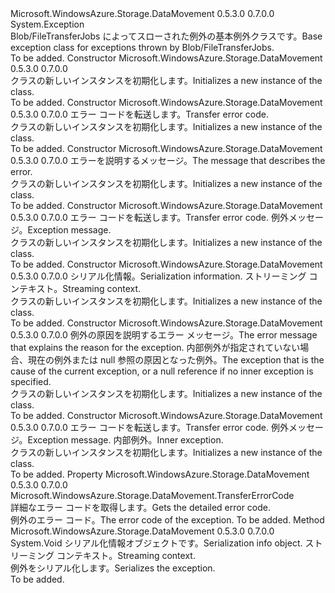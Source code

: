 <Type Name="TransferException" FullName="Microsoft.WindowsAzure.Storage.DataMovement.TransferException">
  <TypeSignature Language="C#" Value="public class TransferException : Exception" />
  <TypeSignature Language="ILAsm" Value=".class public auto ansi serializable beforefieldinit TransferException extends System.Exception" />
  <TypeSignature Language="DocId" Value="T:Microsoft.WindowsAzure.Storage.DataMovement.TransferException" />
  <TypeSignature Language="VB.NET" Value="Public Class TransferException&#xA;Inherits Exception" />
  <TypeSignature Language="F#" Value="type TransferException = class&#xA;    inherit Exception" />
  <AssemblyInfo>
    <AssemblyName>Microsoft.WindowsAzure.Storage.DataMovement</AssemblyName>
    <AssemblyVersion>0.5.3.0</AssemblyVersion>
    <AssemblyVersion>0.7.0.0</AssemblyVersion>
  </AssemblyInfo>
  <Base>
    <BaseTypeName>System.Exception</BaseTypeName>
  </Base>
  <Interfaces />
  <Docs>
    <summary>
            <span data-ttu-id="483a5-101">Blob/FileTransferJobs によってスローされた例外の基本例外クラスです。</span><span class="sxs-lookup"><span data-stu-id="483a5-101">Base exception class for exceptions thrown by Blob/FileTransferJobs.</span></span>
            </summary>
    <remarks>To be added.</remarks>
  </Docs>
  <Members>
    <Member MemberName=".ctor">
      <MemberSignature Language="C#" Value="public TransferException ();" />
      <MemberSignature Language="ILAsm" Value=".method public hidebysig specialname rtspecialname instance void .ctor() cil managed" />
      <MemberSignature Language="DocId" Value="M:Microsoft.WindowsAzure.Storage.DataMovement.TransferException.#ctor" />
      <MemberSignature Language="VB.NET" Value="Public Sub New ()" />
      <MemberType>Constructor</MemberType>
      <AssemblyInfo>
        <AssemblyName>Microsoft.WindowsAzure.Storage.DataMovement</AssemblyName>
        <AssemblyVersion>0.5.3.0</AssemblyVersion>
        <AssemblyVersion>0.7.0.0</AssemblyVersion>
      </AssemblyInfo>
      <Parameters />
      <Docs>
        <summary>
            <span data-ttu-id="483a5-102"><see cref="T:Microsoft.WindowsAzure.Storage.DataMovement.TransferException" /> クラスの新しいインスタンスを初期化します。</span><span class="sxs-lookup"><span data-stu-id="483a5-102">Initializes a new instance of the <see cref="T:Microsoft.WindowsAzure.Storage.DataMovement.TransferException" /> class.</span></span>
            </summary>
        <remarks>To be added.</remarks>
      </Docs>
    </Member>
    <Member MemberName=".ctor">
      <MemberSignature Language="C#" Value="public TransferException (Microsoft.WindowsAzure.Storage.DataMovement.TransferErrorCode errorCode);" />
      <MemberSignature Language="ILAsm" Value=".method public hidebysig specialname rtspecialname instance void .ctor(valuetype Microsoft.WindowsAzure.Storage.DataMovement.TransferErrorCode errorCode) cil managed" />
      <MemberSignature Language="DocId" Value="M:Microsoft.WindowsAzure.Storage.DataMovement.TransferException.#ctor(Microsoft.WindowsAzure.Storage.DataMovement.TransferErrorCode)" />
      <MemberSignature Language="VB.NET" Value="Public Sub New (errorCode As TransferErrorCode)" />
      <MemberSignature Language="F#" Value="new Microsoft.WindowsAzure.Storage.DataMovement.TransferException : Microsoft.WindowsAzure.Storage.DataMovement.TransferErrorCode -&gt; Microsoft.WindowsAzure.Storage.DataMovement.TransferException" Usage="new Microsoft.WindowsAzure.Storage.DataMovement.TransferException errorCode" />
      <MemberType>Constructor</MemberType>
      <AssemblyInfo>
        <AssemblyName>Microsoft.WindowsAzure.Storage.DataMovement</AssemblyName>
        <AssemblyVersion>0.5.3.0</AssemblyVersion>
        <AssemblyVersion>0.7.0.0</AssemblyVersion>
      </AssemblyInfo>
      <Parameters>
        <Parameter Name="errorCode" Type="Microsoft.WindowsAzure.Storage.DataMovement.TransferErrorCode" />
      </Parameters>
      <Docs>
        <param name="errorCode"><span data-ttu-id="483a5-103">エラー コードを転送します。</span><span class="sxs-lookup"><span data-stu-id="483a5-103">Transfer error code.</span></span></param>
        <summary>
            <span data-ttu-id="483a5-104"><see cref="T:Microsoft.WindowsAzure.Storage.DataMovement.TransferException" /> クラスの新しいインスタンスを初期化します。</span><span class="sxs-lookup"><span data-stu-id="483a5-104">Initializes a new instance of the <see cref="T:Microsoft.WindowsAzure.Storage.DataMovement.TransferException" /> class.</span></span>
            </summary>
        <remarks>To be added.</remarks>
      </Docs>
    </Member>
    <Member MemberName=".ctor">
      <MemberSignature Language="C#" Value="public TransferException (string message);" />
      <MemberSignature Language="ILAsm" Value=".method public hidebysig specialname rtspecialname instance void .ctor(string message) cil managed" />
      <MemberSignature Language="DocId" Value="M:Microsoft.WindowsAzure.Storage.DataMovement.TransferException.#ctor(System.String)" />
      <MemberSignature Language="VB.NET" Value="Public Sub New (message As String)" />
      <MemberSignature Language="F#" Value="new Microsoft.WindowsAzure.Storage.DataMovement.TransferException : string -&gt; Microsoft.WindowsAzure.Storage.DataMovement.TransferException" Usage="new Microsoft.WindowsAzure.Storage.DataMovement.TransferException message" />
      <MemberType>Constructor</MemberType>
      <AssemblyInfo>
        <AssemblyName>Microsoft.WindowsAzure.Storage.DataMovement</AssemblyName>
        <AssemblyVersion>0.5.3.0</AssemblyVersion>
        <AssemblyVersion>0.7.0.0</AssemblyVersion>
      </AssemblyInfo>
      <Parameters>
        <Parameter Name="message" Type="System.String" />
      </Parameters>
      <Docs>
        <param name="message"><span data-ttu-id="483a5-105">エラーを説明するメッセージ。</span><span class="sxs-lookup"><span data-stu-id="483a5-105">The message that describes the error.</span></span></param>
        <summary>
            <span data-ttu-id="483a5-106"><see cref="T:Microsoft.WindowsAzure.Storage.DataMovement.TransferException" /> クラスの新しいインスタンスを初期化します。</span><span class="sxs-lookup"><span data-stu-id="483a5-106">Initializes a new instance of the <see cref="T:Microsoft.WindowsAzure.Storage.DataMovement.TransferException" /> class.</span></span>
            </summary>
        <remarks>To be added.</remarks>
      </Docs>
    </Member>
    <Member MemberName=".ctor">
      <MemberSignature Language="C#" Value="public TransferException (Microsoft.WindowsAzure.Storage.DataMovement.TransferErrorCode errorCode, string message);" />
      <MemberSignature Language="ILAsm" Value=".method public hidebysig specialname rtspecialname instance void .ctor(valuetype Microsoft.WindowsAzure.Storage.DataMovement.TransferErrorCode errorCode, string message) cil managed" />
      <MemberSignature Language="DocId" Value="M:Microsoft.WindowsAzure.Storage.DataMovement.TransferException.#ctor(Microsoft.WindowsAzure.Storage.DataMovement.TransferErrorCode,System.String)" />
      <MemberSignature Language="VB.NET" Value="Public Sub New (errorCode As TransferErrorCode, message As String)" />
      <MemberSignature Language="F#" Value="new Microsoft.WindowsAzure.Storage.DataMovement.TransferException : Microsoft.WindowsAzure.Storage.DataMovement.TransferErrorCode * string -&gt; Microsoft.WindowsAzure.Storage.DataMovement.TransferException" Usage="new Microsoft.WindowsAzure.Storage.DataMovement.TransferException (errorCode, message)" />
      <MemberType>Constructor</MemberType>
      <AssemblyInfo>
        <AssemblyName>Microsoft.WindowsAzure.Storage.DataMovement</AssemblyName>
        <AssemblyVersion>0.5.3.0</AssemblyVersion>
        <AssemblyVersion>0.7.0.0</AssemblyVersion>
      </AssemblyInfo>
      <Parameters>
        <Parameter Name="errorCode" Type="Microsoft.WindowsAzure.Storage.DataMovement.TransferErrorCode" />
        <Parameter Name="message" Type="System.String" />
      </Parameters>
      <Docs>
        <param name="errorCode"><span data-ttu-id="483a5-107">エラー コードを転送します。</span><span class="sxs-lookup"><span data-stu-id="483a5-107">Transfer error code.</span></span></param>
        <param name="message"><span data-ttu-id="483a5-108">例外メッセージ。</span><span class="sxs-lookup"><span data-stu-id="483a5-108">Exception message.</span></span></param>
        <summary>
            <span data-ttu-id="483a5-109"><see cref="T:Microsoft.WindowsAzure.Storage.DataMovement.TransferException" /> クラスの新しいインスタンスを初期化します。</span><span class="sxs-lookup"><span data-stu-id="483a5-109">Initializes a new instance of the <see cref="T:Microsoft.WindowsAzure.Storage.DataMovement.TransferException" /> class.</span></span>
            </summary>
        <remarks>To be added.</remarks>
      </Docs>
    </Member>
    <Member MemberName=".ctor">
      <MemberSignature Language="C#" Value="protected TransferException (System.Runtime.Serialization.SerializationInfo info, System.Runtime.Serialization.StreamingContext context);" />
      <MemberSignature Language="ILAsm" Value=".method familyhidebysig specialname rtspecialname instance void .ctor(class System.Runtime.Serialization.SerializationInfo info, valuetype System.Runtime.Serialization.StreamingContext context) cil managed" />
      <MemberSignature Language="DocId" Value="M:Microsoft.WindowsAzure.Storage.DataMovement.TransferException.#ctor(System.Runtime.Serialization.SerializationInfo,System.Runtime.Serialization.StreamingContext)" />
      <MemberSignature Language="VB.NET" Value="Protected Sub New (info As SerializationInfo, context As StreamingContext)" />
      <MemberSignature Language="F#" Value="new Microsoft.WindowsAzure.Storage.DataMovement.TransferException : System.Runtime.Serialization.SerializationInfo * System.Runtime.Serialization.StreamingContext -&gt; Microsoft.WindowsAzure.Storage.DataMovement.TransferException" Usage="new Microsoft.WindowsAzure.Storage.DataMovement.TransferException (info, context)" />
      <MemberType>Constructor</MemberType>
      <AssemblyInfo>
        <AssemblyName>Microsoft.WindowsAzure.Storage.DataMovement</AssemblyName>
        <AssemblyVersion>0.5.3.0</AssemblyVersion>
        <AssemblyVersion>0.7.0.0</AssemblyVersion>
      </AssemblyInfo>
      <Parameters>
        <Parameter Name="info" Type="System.Runtime.Serialization.SerializationInfo" />
        <Parameter Name="context" Type="System.Runtime.Serialization.StreamingContext" />
      </Parameters>
      <Docs>
        <param name="info"><span data-ttu-id="483a5-110">シリアル化情報。</span><span class="sxs-lookup"><span data-stu-id="483a5-110">Serialization information.</span></span></param>
        <param name="context"><span data-ttu-id="483a5-111">ストリーミング コンテキスト。</span><span class="sxs-lookup"><span data-stu-id="483a5-111">Streaming context.</span></span></param>
        <summary>
            <span data-ttu-id="483a5-112"><see cref="T:Microsoft.WindowsAzure.Storage.DataMovement.TransferException" /> クラスの新しいインスタンスを初期化します。</span><span class="sxs-lookup"><span data-stu-id="483a5-112">Initializes a new instance of the <see cref="T:Microsoft.WindowsAzure.Storage.DataMovement.TransferException" /> class.</span></span>
            </summary>
        <remarks>To be added.</remarks>
      </Docs>
    </Member>
    <Member MemberName=".ctor">
      <MemberSignature Language="C#" Value="public TransferException (string message, Exception ex);" />
      <MemberSignature Language="ILAsm" Value=".method public hidebysig specialname rtspecialname instance void .ctor(string message, class System.Exception ex) cil managed" />
      <MemberSignature Language="DocId" Value="M:Microsoft.WindowsAzure.Storage.DataMovement.TransferException.#ctor(System.String,System.Exception)" />
      <MemberSignature Language="VB.NET" Value="Public Sub New (message As String, ex As Exception)" />
      <MemberSignature Language="F#" Value="new Microsoft.WindowsAzure.Storage.DataMovement.TransferException : string * Exception -&gt; Microsoft.WindowsAzure.Storage.DataMovement.TransferException" Usage="new Microsoft.WindowsAzure.Storage.DataMovement.TransferException (message, ex)" />
      <MemberType>Constructor</MemberType>
      <AssemblyInfo>
        <AssemblyName>Microsoft.WindowsAzure.Storage.DataMovement</AssemblyName>
        <AssemblyVersion>0.5.3.0</AssemblyVersion>
        <AssemblyVersion>0.7.0.0</AssemblyVersion>
      </AssemblyInfo>
      <Parameters>
        <Parameter Name="message" Type="System.String" />
        <Parameter Name="ex" Type="System.Exception" />
      </Parameters>
      <Docs>
        <param name="message"><span data-ttu-id="483a5-113">例外の原因を説明するエラー メッセージ。</span><span class="sxs-lookup"><span data-stu-id="483a5-113">The error message that explains the reason for the exception.</span></span></param>
        <param name="ex"><span data-ttu-id="483a5-114">内部例外が指定されていない場合、現在の例外または null 参照の原因となった例外。</span><span class="sxs-lookup"><span data-stu-id="483a5-114">The exception that is the cause of the current exception, or a null reference if no inner exception is specified.</span></span></param>
        <summary>
            <span data-ttu-id="483a5-115"><see cref="T:Microsoft.WindowsAzure.Storage.DataMovement.TransferException" /> クラスの新しいインスタンスを初期化します。</span><span class="sxs-lookup"><span data-stu-id="483a5-115">Initializes a new instance of the <see cref="T:Microsoft.WindowsAzure.Storage.DataMovement.TransferException" /> class.</span></span>
            </summary>
        <remarks>To be added.</remarks>
      </Docs>
    </Member>
    <Member MemberName=".ctor">
      <MemberSignature Language="C#" Value="public TransferException (Microsoft.WindowsAzure.Storage.DataMovement.TransferErrorCode errorCode, string message, Exception innerException);" />
      <MemberSignature Language="ILAsm" Value=".method public hidebysig specialname rtspecialname instance void .ctor(valuetype Microsoft.WindowsAzure.Storage.DataMovement.TransferErrorCode errorCode, string message, class System.Exception innerException) cil managed" />
      <MemberSignature Language="DocId" Value="M:Microsoft.WindowsAzure.Storage.DataMovement.TransferException.#ctor(Microsoft.WindowsAzure.Storage.DataMovement.TransferErrorCode,System.String,System.Exception)" />
      <MemberSignature Language="VB.NET" Value="Public Sub New (errorCode As TransferErrorCode, message As String, innerException As Exception)" />
      <MemberSignature Language="F#" Value="new Microsoft.WindowsAzure.Storage.DataMovement.TransferException : Microsoft.WindowsAzure.Storage.DataMovement.TransferErrorCode * string * Exception -&gt; Microsoft.WindowsAzure.Storage.DataMovement.TransferException" Usage="new Microsoft.WindowsAzure.Storage.DataMovement.TransferException (errorCode, message, innerException)" />
      <MemberType>Constructor</MemberType>
      <AssemblyInfo>
        <AssemblyName>Microsoft.WindowsAzure.Storage.DataMovement</AssemblyName>
        <AssemblyVersion>0.5.3.0</AssemblyVersion>
        <AssemblyVersion>0.7.0.0</AssemblyVersion>
      </AssemblyInfo>
      <Parameters>
        <Parameter Name="errorCode" Type="Microsoft.WindowsAzure.Storage.DataMovement.TransferErrorCode" />
        <Parameter Name="message" Type="System.String" />
        <Parameter Name="innerException" Type="System.Exception" />
      </Parameters>
      <Docs>
        <param name="errorCode"><span data-ttu-id="483a5-116">エラー コードを転送します。</span><span class="sxs-lookup"><span data-stu-id="483a5-116">Transfer error code.</span></span></param>
        <param name="message"><span data-ttu-id="483a5-117">例外メッセージ。</span><span class="sxs-lookup"><span data-stu-id="483a5-117">Exception message.</span></span></param>
        <param name="innerException"><span data-ttu-id="483a5-118">内部例外。</span><span class="sxs-lookup"><span data-stu-id="483a5-118">Inner exception.</span></span></param>
        <summary>
            <span data-ttu-id="483a5-119"><see cref="T:Microsoft.WindowsAzure.Storage.DataMovement.TransferException" /> クラスの新しいインスタンスを初期化します。</span><span class="sxs-lookup"><span data-stu-id="483a5-119">Initializes a new instance of the <see cref="T:Microsoft.WindowsAzure.Storage.DataMovement.TransferException" /> class.</span></span>
            </summary>
        <remarks>To be added.</remarks>
      </Docs>
    </Member>
    <Member MemberName="ErrorCode">
      <MemberSignature Language="C#" Value="public Microsoft.WindowsAzure.Storage.DataMovement.TransferErrorCode ErrorCode { get; }" />
      <MemberSignature Language="ILAsm" Value=".property instance valuetype Microsoft.WindowsAzure.Storage.DataMovement.TransferErrorCode ErrorCode" />
      <MemberSignature Language="DocId" Value="P:Microsoft.WindowsAzure.Storage.DataMovement.TransferException.ErrorCode" />
      <MemberSignature Language="VB.NET" Value="Public ReadOnly Property ErrorCode As TransferErrorCode" />
      <MemberSignature Language="F#" Value="member this.ErrorCode : Microsoft.WindowsAzure.Storage.DataMovement.TransferErrorCode" Usage="Microsoft.WindowsAzure.Storage.DataMovement.TransferException.ErrorCode" />
      <MemberType>Property</MemberType>
      <AssemblyInfo>
        <AssemblyName>Microsoft.WindowsAzure.Storage.DataMovement</AssemblyName>
        <AssemblyVersion>0.5.3.0</AssemblyVersion>
        <AssemblyVersion>0.7.0.0</AssemblyVersion>
      </AssemblyInfo>
      <ReturnValue>
        <ReturnType>Microsoft.WindowsAzure.Storage.DataMovement.TransferErrorCode</ReturnType>
      </ReturnValue>
      <Docs>
        <summary>
            <span data-ttu-id="483a5-120">詳細なエラー コードを取得します。</span><span class="sxs-lookup"><span data-stu-id="483a5-120">Gets the detailed error code.</span></span>
            </summary>
        <value><span data-ttu-id="483a5-121">例外のエラー コード。</span><span class="sxs-lookup"><span data-stu-id="483a5-121">The error code of the exception.</span></span></value>
        <remarks>To be added.</remarks>
      </Docs>
    </Member>
    <Member MemberName="GetObjectData">
      <MemberSignature Language="C#" Value="public override void GetObjectData (System.Runtime.Serialization.SerializationInfo info, System.Runtime.Serialization.StreamingContext context);" />
      <MemberSignature Language="ILAsm" Value=".method public hidebysig virtual instance void GetObjectData(class System.Runtime.Serialization.SerializationInfo info, valuetype System.Runtime.Serialization.StreamingContext context) cil managed" />
      <MemberSignature Language="DocId" Value="M:Microsoft.WindowsAzure.Storage.DataMovement.TransferException.GetObjectData(System.Runtime.Serialization.SerializationInfo,System.Runtime.Serialization.StreamingContext)" />
      <MemberSignature Language="VB.NET" Value="Public Overrides Sub GetObjectData (info As SerializationInfo, context As StreamingContext)" />
      <MemberSignature Language="F#" Value="override this.GetObjectData : System.Runtime.Serialization.SerializationInfo * System.Runtime.Serialization.StreamingContext -&gt; unit" Usage="transferException.GetObjectData (info, context)" />
      <MemberType>Method</MemberType>
      <AssemblyInfo>
        <AssemblyName>Microsoft.WindowsAzure.Storage.DataMovement</AssemblyName>
        <AssemblyVersion>0.5.3.0</AssemblyVersion>
        <AssemblyVersion>0.7.0.0</AssemblyVersion>
      </AssemblyInfo>
      <ReturnValue>
        <ReturnType>System.Void</ReturnType>
      </ReturnValue>
      <Parameters>
        <Parameter Name="info" Type="System.Runtime.Serialization.SerializationInfo" />
        <Parameter Name="context" Type="System.Runtime.Serialization.StreamingContext" />
      </Parameters>
      <Docs>
        <param name="info"><span data-ttu-id="483a5-122">シリアル化情報オブジェクトです。</span><span class="sxs-lookup"><span data-stu-id="483a5-122">Serialization info object.</span></span></param>
        <param name="context"><span data-ttu-id="483a5-123">ストリーミング コンテキスト。</span><span class="sxs-lookup"><span data-stu-id="483a5-123">Streaming context.</span></span></param>
        <summary>
            <span data-ttu-id="483a5-124">例外をシリアル化します。</span><span class="sxs-lookup"><span data-stu-id="483a5-124">Serializes the exception.</span></span>
            </summary>
        <remarks>To be added.</remarks>
      </Docs>
    </Member>
  </Members>
</Type>